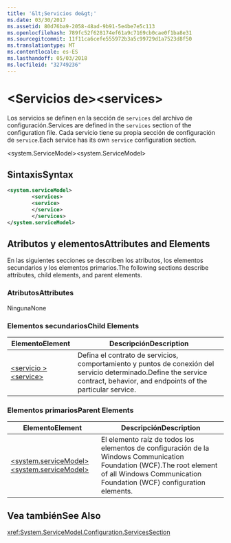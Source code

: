 ```yaml
---
title: '&lt;Servicios de&gt;'
ms.date: 03/30/2017
ms.assetid: 80d76ba9-2058-48ad-9b91-5e4be7e5c113
ms.openlocfilehash: 789fc52f628174ef61a9c7169cb0cae0f1ba8e31
ms.sourcegitcommit: 11f11ca6cefe555972b3a5c99729d1a7523d8f50
ms.translationtype: MT
ms.contentlocale: es-ES
ms.lasthandoff: 05/03/2018
ms.locfileid: "32749236"
---
```

# <a name="ltservicesgt"></a><span data-ttu-id="bf55f-102">&lt;Servicios de&gt;</span><span class="sxs-lookup"><span data-stu-id="bf55f-102">&lt;services&gt;</span></span>
<span data-ttu-id="bf55f-103">Los servicios se definen en la sección de `services` del archivo de configuración.</span><span class="sxs-lookup"><span data-stu-id="bf55f-103">Services are defined in the `services` section of the configuration file.</span></span> <span data-ttu-id="bf55f-104">Cada servicio tiene su propia sección de configuración de `service`.</span><span class="sxs-lookup"><span data-stu-id="bf55f-104">Each service has its own `service` configuration section.</span></span>  
  
 <span data-ttu-id="bf55f-105">\<system.ServiceModel></span><span class="sxs-lookup"><span data-stu-id="bf55f-105">\<system.ServiceModel></span></span>  
  
## <a name="syntax"></a><span data-ttu-id="bf55f-106">Sintaxis</span><span class="sxs-lookup"><span data-stu-id="bf55f-106">Syntax</span></span>  
  
```xml  
<system.serviceModel>  
        <services>  
        <service>  
        </service>  
        </services>  
</system.serviceModel>  
```  
  
## <a name="attributes-and-elements"></a><span data-ttu-id="bf55f-107">Atributos y elementos</span><span class="sxs-lookup"><span data-stu-id="bf55f-107">Attributes and Elements</span></span>  
 <span data-ttu-id="bf55f-108">En las siguientes secciones se describen los atributos, los elementos secundarios y los elementos primarios.</span><span class="sxs-lookup"><span data-stu-id="bf55f-108">The following sections describe attributes, child elements, and parent elements.</span></span>  
  
### <a name="attributes"></a><span data-ttu-id="bf55f-109">Atributos</span><span class="sxs-lookup"><span data-stu-id="bf55f-109">Attributes</span></span>  
 <span data-ttu-id="bf55f-110">Ninguna</span><span class="sxs-lookup"><span data-stu-id="bf55f-110">None</span></span>  
  
### <a name="child-elements"></a><span data-ttu-id="bf55f-111">Elementos secundarios</span><span class="sxs-lookup"><span data-stu-id="bf55f-111">Child Elements</span></span>  
  
|<span data-ttu-id="bf55f-112">Elemento</span><span class="sxs-lookup"><span data-stu-id="bf55f-112">Element</span></span>|<span data-ttu-id="bf55f-113">Descripción</span><span class="sxs-lookup"><span data-stu-id="bf55f-113">Description</span></span>|  
|-------------|-----------------|  
|[<span data-ttu-id="bf55f-114">\<servicio ></span><span class="sxs-lookup"><span data-stu-id="bf55f-114">\<service></span></span>](../../../../../docs/framework/configure-apps/file-schema/wcf/service.md)|<span data-ttu-id="bf55f-115">Defina el contrato de servicios, comportamiento y puntos de conexión del servicio determinado.</span><span class="sxs-lookup"><span data-stu-id="bf55f-115">Define the service contract, behavior, and endpoints of the particular service.</span></span>|  
  
### <a name="parent-elements"></a><span data-ttu-id="bf55f-116">Elementos primarios</span><span class="sxs-lookup"><span data-stu-id="bf55f-116">Parent Elements</span></span>  
  
|<span data-ttu-id="bf55f-117">Elemento</span><span class="sxs-lookup"><span data-stu-id="bf55f-117">Element</span></span>|<span data-ttu-id="bf55f-118">Descripción</span><span class="sxs-lookup"><span data-stu-id="bf55f-118">Description</span></span>|  
|-------------|-----------------|  
|[<span data-ttu-id="bf55f-119">\<system.serviceModel></span><span class="sxs-lookup"><span data-stu-id="bf55f-119">\<system.serviceModel></span></span>](../../../../../docs/framework/configure-apps/file-schema/wcf/system-servicemodel.md)|<span data-ttu-id="bf55f-120">El elemento raíz de todos los elementos de configuración de la Windows Communication Foundation (WCF).</span><span class="sxs-lookup"><span data-stu-id="bf55f-120">The root element of all Windows Communication Foundation (WCF) configuration elements.</span></span>|  
  
## <a name="see-also"></a><span data-ttu-id="bf55f-121">Vea también</span><span class="sxs-lookup"><span data-stu-id="bf55f-121">See Also</span></span>  
 <xref:System.ServiceModel.Configuration.ServicesSection>
